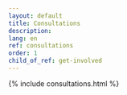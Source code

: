 ```yaml
---
layout: default
title: Consultations
description: 
lang: en
ref: consultations
order: 1
child_of_ref: get-involved
---
```


<main class="container my-5" markdown="1">
    {% include consultations.html %}
</main>
